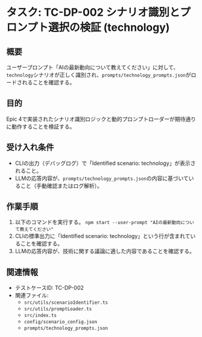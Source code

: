 # タスク: TC-DP-002 シナリオ識別とプロンプト選択の検証 (technology)

## 概要
ユーザープロンプト「AIの最新動向について教えてください」に対して、`technology`シナリオが正しく識別され、`prompts/technology_prompts.json`がロードされることを確認する。

## 目的
Epic 4で実装されたシナリオ識別ロジックと動的プロンプトローダーが期待通りに動作することを検証する。

## 受け入れ条件
*   CLIの出力（デバッグログ）で「Identified scenario: technology」が表示されること。
*   LLMの応答内容が、`prompts/technology_prompts.json`の内容に基づいていること（手動確認またはログ解析）。

## 作業手順
1.  以下のコマンドを実行する。
    `npm start --user-prompt "AIの最新動向について教えてください"`
2.  CLIの標準出力に「Identified scenario: technology」という行が含まれていることを確認する。
3.  LLMの応答内容が、技術に関する議論に適した内容であることを確認する。

## 関連情報
*   テストケースID: TC-DP-002
*   関連ファイル:
    *   `src/utils/scenarioIdentifier.ts`
    *   `src/utils/promptLoader.ts`
    *   `src/index.ts`
    *   `config/scenario_config.json`
    *   `prompts/technology_prompts.json`